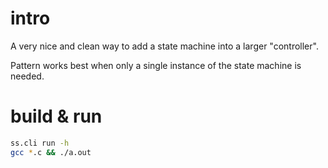 # intro
A very nice and clean way to add a state machine into a larger "controller".

Pattern works best when only a single instance of the state machine is needed.

# build & run
```sh
ss.cli run -h
gcc *.c && ./a.out
```